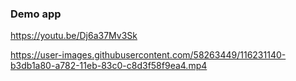 ### Demo app

https://youtu.be/Dj6a37Mv3Sk

https://user-images.githubusercontent.com/58263449/116231140-b3db1a80-a782-11eb-83c0-c8d3f58f9ea4.mp4

